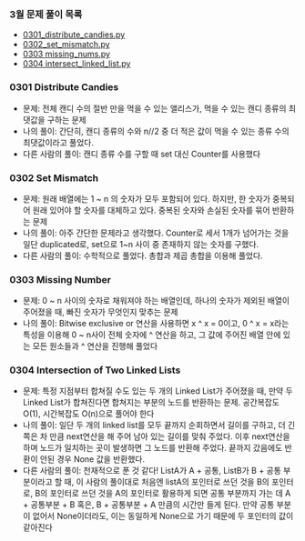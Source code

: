 ### 3월 문제 풀이 목록
- [0301_distribute_candies.py]()
- [0302_set_mismatch.py]()
- [0303 missing_nums.py]()
- [0304 intersect_linked_list.py]()

### 0301 Distribute Candies
- 문제: 전체 캔디 수의 절반 만을 먹을 수 있는 앨리스가, 먹을 수 있는 캔디 종류의 최댓값을 구하는 문제
- 나의 풀이: 간단히, 캔디 종류의 수와 n//2 중 더 적은 값이 먹을 수 있는 종류 수의 최댓값이라고 풀었다.
- 다른 사람의 풀이: 캔디 종류 수를 구할 때 set 대신 Counter를 사용했다

### 0302 Set Mismatch
- 문제: 원래 배열에는 1 ~ n 의 숫자가 모두 포함되어 있다. 하지만, 한 숫자가 중복되어 원래 있어야 할 숫자를 대체하고 있다. 중복된 숫자와 손실된 숫자를 묶어 반환하는 문제
- 나의 풀이: 아주 간단한 문제라고 생각했다. Counter로 세서 1개가 넘어가는 것을 일단 duplicated로, set으로 1~n 사이 중 존재하지 않는 숫자를 구했다.
- 다른 사람의 풀이: 수학적으로 풀었다. 총합과 제곱 총합을 이용해 풀었다.

### 0303 Missing Number
- 문제: 0 ~ n 사이의 숫자로 채워져야 하는 배열인데, 하나의 숫자가 제외된 배열이 주어졌을 때, 빠진 숫자가 무엇인지 맞추는 문제
- 나의 풀이: Bitwise exclusive or 연산을 사용하면 x ^ x = 0이고, 0 ^ x = x라는 특성을 이용해 0 ~ n사이 전체 숫자에 ^ 연산을 하고, 그 값에 주어진 배열 안에 있는 모든 원소들과 ^ 연산을 진행해 풀었다

### 0304 Intersection of Two Linked Lists
- 문제: 특정 지점부터 합쳐질 수도 있는 두 개의 Linked List가 주어졌을 때, 만약 두 Linked List가 합쳐진다면 합쳐지는 부분의 노드를 반환하는 문제. 공간복잡도 O(1), 시간복잡도 O(n)으로 풀어야 한다
- 나의 풀이: 일단 두 개의 linked list를 모두 끝까지 순회하면서 길이를 구하고, 더 긴 쪽은 차 만큼 next연산을 해 주어 남아 있는 길이를 맞춰 주었다. 이후 next연산을 하며 노드가 일치하는 곳이 발생하면 그 노드를 반환해 주었다. 끝까지 갔음에도 반환이 안된 경우 None 값을 반환했다.
- 다른 사람의 풀이: 천재적으로 푼 것 같다! ListA가 A + 공통, ListB가 B + 공통 부분이라고 할 때, 이 사람의 풀이대로 처음엔 listA의 포인터로 쓰던 것을 B의 포인터로, B의 포인터로 쓰던 것을 A의 포인터로 활용하게 되면 공통 부분까지 가는 데 A + 공통부분 + B 혹은, B + 공통부분 + A 만큼의 시간만 들게 된다. 만약 공통 부분이 없어서 None이더라도, 이는 동일하게 None으로 가기 때문에 두 포인터의 값이 같아진다